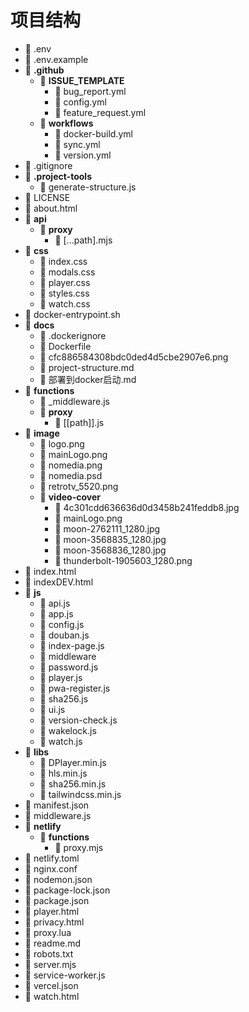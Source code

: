 # 项目结构

- 📄 .env
- 📄 .env.example
- 📁 **.github**
  - 📁 **ISSUE_TEMPLATE**
    - 📄 bug_report.yml
    - 📄 config.yml
    - 📄 feature_request.yml
  - 📁 **workflows**
    - 📄 docker-build.yml
    - 📄 sync.yml
    - 📄 version.yml
- 📄 .gitignore
- 📁 **.project-tools**
  - 📄 generate-structure.js
- 📄 LICENSE
- 📄 about.html
- 📁 **api**
  - 📁 **proxy**
    - 📄 [...path].mjs
- 📁 **css**
  - 📄 index.css
  - 📄 modals.css
  - 📄 player.css
  - 📄 styles.css
  - 📄 watch.css
- 📄 docker-entrypoint.sh
- 📁 **docs**
  - 📄 .dockerignore
  - 📄 Dockerfile
  - 📄 cfc886584308bdc0ded4d5cbe2907e6.png
  - 📄 project-structure.md
  - 📄 部署到docker启动.md
- 📁 **functions**
  - 📄 _middleware.js
  - 📁 **proxy**
    - 📄 [[path]].js
- 📁 **image**
  - 📄 logo.png
  - 📄 mainLogo.png
  - 📄 nomedia.png
  - 📄 nomedia.psd
  - 📄 retrotv_5520.png
  - 📁 **video-cover**
    - 📄 4c301cdd636636d0d3458b241feddb8.jpg
    - 📄 mainLogo.png
    - 📄 moon-2762111_1280.jpg
    - 📄 moon-3568835_1280.jpg
    - 📄 moon-3568836_1280.jpg
    - 📄 thunderbolt-1905603_1280.png
- 📄 index.html
- 📄 indexDEV.html
- 📁 **js**
  - 📄 api.js
  - 📄 app.js
  - 📄 config.js
  - 📄 douban.js
  - 📄 index-page.js
  - 📄 middleware
  - 📄 password.js
  - 📄 player.js
  - 📄 pwa-register.js
  - 📄 sha256.js
  - 📄 ui.js
  - 📄 version-check.js
  - 📄 wakelock.js
  - 📄 watch.js
- 📁 **libs**
  - 📄 DPlayer.min.js
  - 📄 hls.min.js
  - 📄 sha256.min.js
  - 📄 tailwindcss.min.js
- 📄 manifest.json
- 📄 middleware.js
- 📁 **netlify**
  - 📁 **functions**
    - 📄 proxy.mjs
- 📄 netlify.toml
- 📄 nginx.conf
- 📄 nodemon.json
- 📄 package-lock.json
- 📄 package.json
- 📄 player.html
- 📄 privacy.html
- 📄 proxy.lua
- 📄 readme.md
- 📄 robots.txt
- 📄 server.mjs
- 📄 service-worker.js
- 📄 vercel.json
- 📄 watch.html
